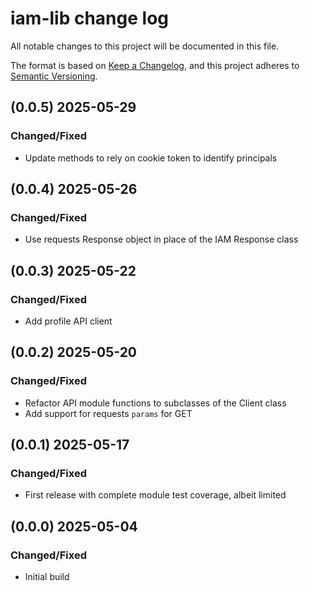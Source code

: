 # iam-lib change log
All notable changes to this project will be documented in this file.

The format is based on [Keep a Changelog](https://keepachangelog.com/en/1.0.0/),
and this project adheres to [Semantic Versioning](https://semver.org/spec/v2.0.0.html).

## (0.0.5) 2025-05-29
### Changed/Fixed
- Update methods to rely on cookie token to identify principals

## (0.0.4) 2025-05-26
### Changed/Fixed
- Use requests Response object in place of the IAM Response class 

## (0.0.3) 2025-05-22
### Changed/Fixed
- Add profile API client

## (0.0.2) 2025-05-20
### Changed/Fixed
- Refactor API module functions to subclasses of the Client class
- Add support for requests `params` for GET

## (0.0.1) 2025-05-17
### Changed/Fixed
- First release with complete module test coverage, albeit limited

## (0.0.0) 2025-05-04
### Changed/Fixed
- Initial build
